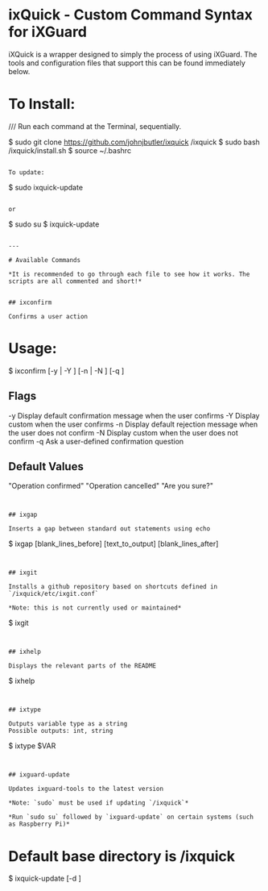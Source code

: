 # ixQuick - Custom Command Syntax for iXGuard

iXQuick is a wrapper designed to simply the process of using iXGuard. 
The tools and configuration files that support this can be found immediately below.


# To Install:

/// Run each command at  the Terminal, sequentially.

$ sudo git clone https://github.com/johnjbutler/ixquick /ixquick
$ sudo bash /ixquick/install.sh
$ source ~/.bashrc
```

To update:
```
$ sudo ixquick-update
```

or
```
$ sudo su
$ ixquick-update
```

---

# Available Commands

*It is recommended to go through each file to see how it works. The scripts are all commented and short!*


## ixconfirm

Confirms a user action

```
# Usage:

$ ixconfirm [-y | -Y <Confirmation message>] [-n | -N <Rejection message>] [-q <Question>]



Flags
--------------
-y  Display default confirmation message when the user confirms
-Y  Display custom <Confirmation message> when the user confirms
-n  Display default rejection message when the user does not confirm
-N  Display custom <Rejection message> when the user does not confirm
-q  Ask a user-defined confirmation question


Default Values
--------------
<Confirmation message>  "Operation confirmed"
<Rejection message>     "Operation cancelled"
<Question>              "Are you sure?"
```


## ixgap

Inserts a gap between standard out statements using echo

```
$ ixgap [blank_lines_before] [text_to_output] [blank_lines_after]
```


## ixgit

Installs a github repository based on shortcuts defined in `/ixquick/etc/ixgit.conf`

*Note: this is not currently used or maintained*

```
$ ixgit <github-shortcut>
```


## ixhelp

Displays the relevant parts of the README

```
$ ixhelp <command>
```
 
 
## ixtype

Outputs variable type as a string
Possible outputs: int, string

```
$ ixtype $VAR
```


## ixguard-update

Updates ixguard-tools to the latest version

*Note: `sudo` must be used if updating `/ixquick`*

*Run `sudo su` followed by `ixguard-update` on certain systems (such as Raspberry Pi)*

```
# Default base directory is /ixquick

$ ixquick-update [-d <Base directory>]
```


